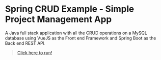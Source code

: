 # Spring CRUD Example - Simple Project Management App

A Java full stack application with all the CRUD operations on a MySQL database using VueJS as the Front end Framework and Spring Boot as the Back end REST API.

> [Click here to run!](https://github.com/KristoffBlackman/Full-Stack-Project-Management-App/edit/main/Project-Management-App/)
